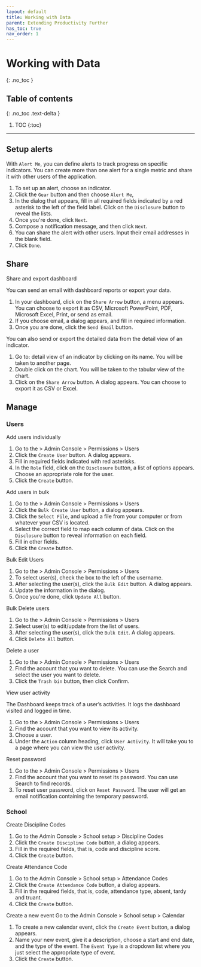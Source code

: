 ```yaml
---
layout: default
title: Working with Data
parent: Extending Productivity Further
has_toc: true
nav_order: 1
---
```


# Working with Data
{: .no_toc }

## Table of contents
{: .no_toc .text-delta }

1. TOC
{:toc}

---

## Setup alerts

With `Alert Me`, you can define alerts to track progress on specific indicators. You can create more than one alert for a single metric and share it with other users of the application.
1. To set up an alert, choose an indicator.
2. Click the `Gear` button and then choose `Alert Me`,
3. In the dialog that appears, fill in all required fields indicated by a red asterisk to the left of the field label. Click on the `Disclosure` button to reveal the lists.
4. Once you're done, click `Next`.
5. Compose a notification message, and then click `Next`.
6. You can share the alert with other users. Input their email addresses in the blank field.
7. Click `Done`.

## Share
Share and export dashboard

You can send an email with dashboard reports or export your data.
1. In your dashboard, click on the `Share Arrow` button, a menu appears. You can choose to export it as CSV, Microsoft PowerPoint, PDF, Microsoft Excel, Print, or send as email.
2. If you choose email, a dialog appears, and fill in required information.
3. Once you are done, click the `Send Email` button.

You can also send or export the detailed data from the detail view of an indicator.
1. Go to: detail view of an indicator by clicking on its name. You will be taken to another page.
2. Double click on the chart. You will be taken to the tabular view of the chart.
3. Click on the `Share Arrow` button. A dialog appears. You can choose to export it as CSV or Excel.


## Manage
### Users
Add users individually
1. Go to the > Admin Console > Permissions > Users
2. Click the `Create User` button. A dialog appears.
3. Fill in required fields indicated with red asterisks.
4. In the `Role` field, click on the `Disclosure` button, a list of options appears. Choose an appropriate role for the user.
5. Click the `Create` button.

Add users in bulk
1. Go to the > Admin Console > Permissions > Users
2. Click the `Bulk Create User` button, a dialog appears.
3. Click the `Select File`, and upload a file from your computer or from whatever your CSV is located.
4. Select the correct field to map each column of data. Click on the `Disclosure` button to reveal information on each field.
5. Fill in other fields.
6. Click the `Create` button.

Bulk Edit Users
1. Go to the > Admin Console > Permissions > Users
2. To select user(s), check the box to the left of the username.
3. After selecting the user(s), click the `Bulk Edit` button. A dialog appears.
4. Update the information in the dialog.
5. Once you're done, click `Update All` button.

Bulk Delete users
1. Go to the > Admin Console > Permissions > Users
2. Select user(s) to edit/update from the list of users.
3. After selecting the user(s), click the `Bulk Edit`. A dialog appears.
4. Click `Delete All` button.

Delete a user
1. Go to the > Admin Console > Permissions > Users
2. Find the account that you want to delete. You can use the Search and select the user you want to delete.
3. Click the `Trash bin` button, then click Confirm.

View user activity

The Dashboard keeps track of a user’s activities. It logs the dashboard visited and logged in time.

1. Go to the > Admin Console > Permissions > Users
2. Find the account that you want to view its activity.
3. Choose a user.
4. Under the `Action` column heading, click `User Activity`. It will take you to a page where you can view the user activity.

Reset password
1. Go to the > Admin Console > Permissions > Users
2. Find the account that you want to reset its password. You can use Search to find records.
3. To reset user password, click on `Reset Password`. The user will get an email notification containing the temporary password.


### School

Create Discipline Codes
1. Go to the Admin Console > School setup > Discipline Codes
2. Click the `Create Discipline Code` button, a dialog appears.
3. Fill in the required fields, that is, code and discipline score.
4. Click the `Create` button.

Create Attendance Code
1. Go to the Admin Console > School setup > Attendance Codes
2. Click the `Create Attendance Code` button, a dialog appears.
3. Fill in the required fields, that is, code, attendance type, absent, tardy and truant.
4. Click the `Create` button.

Create a new event
Go to the Admin Console > School setup > Calendar
1. To create a new calendar event, click the `Create Event` button, a dialog appears.
2. Name your new event, give it a description, choose a start and end date, and the type of the event. The `Event Type` is a dropdown list where you just select the appropriate type of event.
3. Click the `Create` button.
